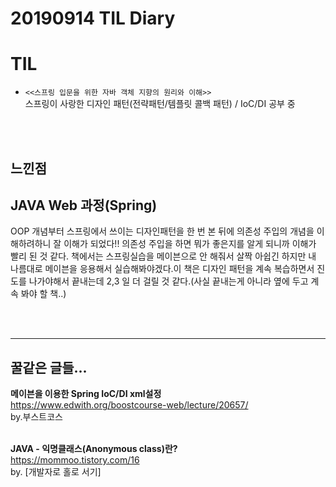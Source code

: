 # 20190914 TIL Diary

# **TIL** <br>
- `<<스프링 입문을 위한 자바 객체 지향의 원리와 이해>>` <br> 
스프링이 사랑한 디자인 패턴(전략패턴/템플릿 콜백 패턴) / IoC/DI 공부 중

<br><br>

## **느낀점** <br>
## JAVA Web 과정(Spring)
OOP 개념부터 스프링에서 쓰이는 디자인패턴을 한 번 본 뒤에 의존성 주입의 개념을 이해하려하니 잘 이해가 되었다!! 의존성 주입을 하면 뭐가 좋은지를 알게 되니까 이해가 빨리 된 것 같다. 책에서는 스프링실습을 메이븐으로 안 해줘서 살짝 아쉽긴 하지만 내 나름대로 메이븐을 응용해서 실습해봐야겠다.이 책은 디자인 패턴을 계속 복습하면서 진도를 나가야해서 끝내는데 2,3 일 더 걸릴 것 같다.(사실 끝내는게 아니라 옆에 두고 계속 봐야 할 책..)

<br><br>
* * *

## **꿀같은 글들...** <br>

**메이븐을 이용한 Spring IoC/DI xml설정** <br> 
https://www.edwith.org/boostcourse-web/lecture/20657/ <br>
by.부스트코스
<br><br>

**JAVA - 익명클래스(Anonymous class)란?** <br>
https://mommoo.tistory.com/16 <br>
by. [개발자로 홀로 서기]